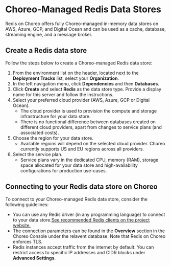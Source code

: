 # Choreo-Managed Redis Data Stores

Redis on Choreo offers fully Choreo-managed in-memory data stores on AWS, Azure, GCP, and Digital Ocean and can be used as a cache, database, streaming engine, and a message broker.

## Create a Redis data store

Follow the steps below to create a Choreo-managed Redis data store: 

1. From the environment list on the header, located next to the **Deployment Tracks** list, select your **Organization**.
2. In the left navigation menu, click **Dependencies** and then **Databases**.
3. Click **Create** and select **Redis** as the data store type. Provide a display name for this server and follow the instructions.
4. Select your preferred cloud provider (AWS, Azure, GCP or Digital Ocean).
   - The cloud provider is used to provision the compute and storage infrastructure for your data store.
   - There is no functional difference between databases created on different cloud providers, apart from changes to service plans (and associated costs).
5. Choose the region for your data store.
   - Available regions will depend on the selected cloud provider. Choreo currently supports US and EU regions across all providers.
6. Select the service plan.
   - Service plans vary in the dedicated CPU, memory (RAM), storage space allocated for your data store and high-availability configurations for production use-cases.

## Connecting to your Redis data store on Choreo

To connect to your Choreo-managed Redis data store, consider the following guidelines:

- You can use any Redis driver (in any programming language) to connect to your data store.[See recommended Redis clients on the project website.](https://redis.io/resources/clients/) 
- The connection parameters can be found in the **Overview** section in the Choreo Console under the relavent database. Note that Redis on Choreo enforces TLS.
- Redis instances accept traffic from the internet by default. You can restrict access to specific IP addresses and CIDR blocks under **Advanced Settings**.
